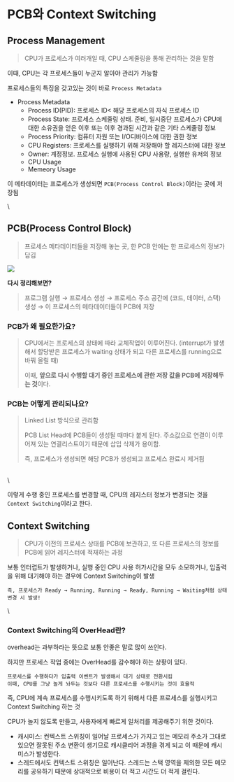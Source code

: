 # PCB와 Context Switching

## **Process Management**

> CPU가 프로세스가 여러개일 때, CPU 스케줄링을 통해 관리하는 것을 말함

이때, CPU는 각 프로세스들이 누군지 알아야 관리가 가능함

프로세스들의 특징을 갖고있는 것이 바로 `Process Metadata`

* Process Metadata
  * Process ID(PID): 프로세스 ID< 해당 프로세스의 자식 프로세스 ID
  * Process State: 프로세스 스케줄링 상태. 준비, 일시중단 프로세스가 CPU에 대한 소유권을 얻은 이후 또는 이후 경과된 시간과 같은 기타 스케줄링 정보
  * Process Priority: 컴퓨터 자원 또는 I/O디바이스에 대한 권한 정보
  * CPU Registers: 프로세스를 실행하기 위해 저장해야 할 레지스터에 대한 정보
  * Owner: 계정정보. 프로세스 실행에 사용된 CPU 사용량, 실행한 유저의 정보
  * CPU Usage
  * Memeory Usage

이 메타데이터는 프로세스가 생성되면 `PCB(Process Control Block)`이라는 곳에 저장됨

\


## **PCB(Process Control Block)**

> 프로세스 메타데이터들을 저장해 놓는 곳, 한 PCB 안에는 한 프로세스의 정보가 담김

![](https://camo.githubusercontent.com/6341ca44629c93eb107563ab612ebfc581b2251ae312394b011ea70ee873b523/68747470733a2f2f74312e6461756d63646e2e6e65742f6366696c652f746973746f72792f323536373341353035384632313143323234)

**다시 정리해보면?**

> 프로그램 실행 → 프로세스 생성 → 프로세스 주소 공간에 (코드, 데이터, 스택) 생성 → 이 프로세스의 메타데이터들이 PCB에 저장



### **PCB가 왜 필요한가요?**

> CPU에서는 프로세스의 상태에 따라 교체작업이 이루어진다. (interrupt가 발생해서 할당받은 프로세스가 waiting 상태가 되고 다른 프로세스를 running으로 바꿔 올릴 때)
>
> 이때, **앞으로 다시 수행할 대기 중인 프로세스에 관한 저장 값을 PCB에 저장해두는 것**이다.

### **PCB는 어떻게 관리되나요?**

> Linked List 방식으로 관리함
>
> PCB List Head에 PCB들이 생성될 때마다 붙게 된다. 주소값으로 연결이 이루어져 있는 연결리스트이기 때문에 삽입 삭제가 용이함.
>
> 즉, 프로세스가 생성되면 해당 PCB가 생성되고 프로세스 완료시 제거됨

\
\


이렇게 수행 중인 프로세스를 변경할 때, CPU의 레지스터 정보가 변경되는 것을 `Context Switching`이라고 한다.

## **Context Switching**

> CPU가 이전의 프로세스 상태를 PCB에 보관하고, 또 다른 프로세스의 정보를 PCB에 읽어 레지스터에 적재하는 과정

보통 인터럽트가 발생하거나, 실행 중인 CPU 사용 허가시간을 모두 소모하거나, 입출력을 위해 대기해야 하는 경우에 Context Switching이 발생

`즉, 프로세스가 Ready → Running, Running → Ready, Running → Waiting처럼 상태 변경 시 발생!`

\


### **Context Switching의 OverHead란?**

overhead는 과부하라는 뜻으로 보통 안좋은 말로 많이 쓰인다.

하지만 프로세스 작업 중에는 OverHead를 감수해야 하는 상황이 있다.

```
프로세스를 수행하다가 입출력 이벤트가 발생해서 대기 상태로 전환시킴
이때, CPU를 그냥 놀게 놔두는 것보다 다른 프로세스를 수행시키는 것이 효율적
```

즉, CPU에 계속 프로세스를 수행시키도록 하기 위해서 다른 프로세스를 실행시키고 Context Switching 하는 것

CPU가 놀지 않도록 만들고, 사용자에게 빠르게 일처리를 제공해주기 위한 것이다.

* 캐시미스: 컨텍스트 스위칭이 일어날  프로세스가 가지고 있는 메모리 주소가 그대로 있으면 잘못된 주소 변환이 생기므로 캐시클리어 과정을 겪게 되고 이 때문에 캐시미스가 발생한다.
* 스레드에서도 컨텍스트 스위칭은 일어난다. 스레드는 스택 영역을 제외한 모든 메모리를 공유하기 때문에 상대적으로 비용이 더 적고 시간도 더 적게 걸린다.
